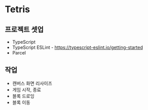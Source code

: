 # Tetris

## 프로젝트 셋업
- TypeScript
- TypeScript ESLint - https://typescript-eslint.io/getting-started
- Parcel

## 작업
- 캔버스 화면 리사이즈
- 게임 시작, 종료 
- 블록 드로잉
- 블록 이동
